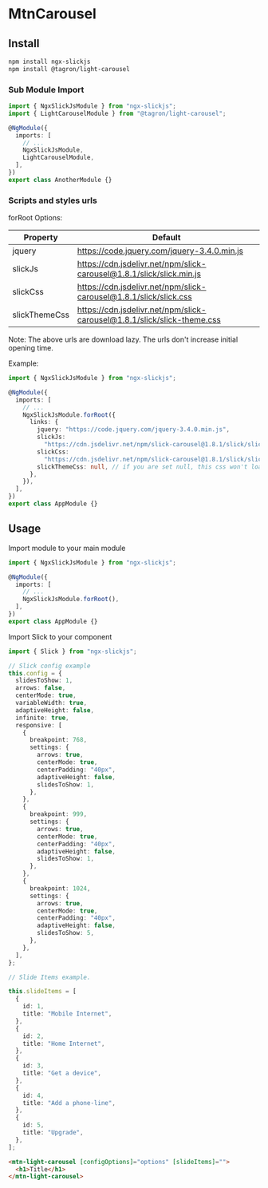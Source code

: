 # MtnCarousel

## Install

```bash
npm install ngx-slickjs
npm install @tagron/light-carousel
```

### Sub Module Import

```typescript
import { NgxSlickJsModule } from "ngx-slickjs";
import { LightCarouselModule } from "@tagron/light-carousel";

@NgModule({
  imports: [
    // ...
    NgxSlickJsModule,
    LightCarouselModule,
  ],
})
export class AnotherModule {}
```

### Scripts and styles urls

forRoot Options:

| Property      | Default                                                                 |
| ------------- | ----------------------------------------------------------------------- |
| jquery        | https://code.jquery.com/jquery-3.4.0.min.js                             |
| slickJs       | https://cdn.jsdelivr.net/npm/slick-carousel@1.8.1/slick/slick.min.js    |
| slickCss      | https://cdn.jsdelivr.net/npm/slick-carousel@1.8.1/slick/slick.css       |
| slickThemeCss | https://cdn.jsdelivr.net/npm/slick-carousel@1.8.1/slick/slick-theme.css |

Note: The above urls are download lazy. The urls don't increase initial opening time.

Example:

```typescript
import { NgxSlickJsModule } from "ngx-slickjs";

@NgModule({
  imports: [
    // ...
    NgxSlickJsModule.forRoot({
      links: {
        jquery: "https://code.jquery.com/jquery-3.4.0.min.js",
        slickJs:
          "https://cdn.jsdelivr.net/npm/slick-carousel@1.8.1/slick/slick.min.js",
        slickCss:
          "https://cdn.jsdelivr.net/npm/slick-carousel@1.8.1/slick/slick.css",
        slickThemeCss: null, // if you are set null, this css won't load
      },
    }),
  ],
})
export class AppModule {}
```

## Usage

Import module to your main module

```typescript
import { NgxSlickJsModule } from "ngx-slickjs";

@NgModule({
  imports: [
    // ...
    NgxSlickJsModule.forRoot(),
  ],
})
export class AppModule {}
```

Import Slick to your component

```typescript
import { Slick } from "ngx-slickjs";

// Slick config example
this.config = {
  slidesToShow: 1,
  arrows: false,
  centerMode: true,
  variableWidth: true,
  adaptiveHeight: false,
  infinite: true,
  responsive: [
    {
      breakpoint: 768,
      settings: {
        arrows: true,
        centerMode: true,
        centerPadding: "40px",
        adaptiveHeight: false,
        slidesToShow: 1,
      },
    },
    {
      breakpoint: 999,
      settings: {
        arrows: true,
        centerMode: true,
        centerPadding: "40px",
        adaptiveHeight: false,
        slidesToShow: 1,
      },
    },
    {
      breakpoint: 1024,
      settings: {
        arrows: true,
        centerMode: true,
        centerPadding: "40px",
        adaptiveHeight: false,
        slidesToShow: 5,
      },
    },
  ],
};

// Slide Items example.

this.slideItems = [
  {
    id: 1,
    title: "Mobile Internet",
  },
  {
    id: 2,
    title: "Home Internet",
  },
  {
    id: 3,
    title: "Get a device",
  },
  {
    id: 4,
    title: "Add a phone-line",
  },
  {
    id: 5,
    title: "Upgrade",
  },
];
```

```html
<mtn-light-carousel [configOptions]="options" [slideItems]="">
  <h1>Title</h1>
</mtn-light-carousel>
```
